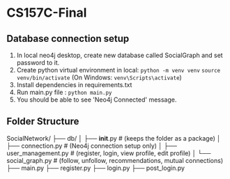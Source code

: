 # CS157C-Final

## Database connection setup

1. In local neo4j desktop, create new database called SocialGraph and set password to it.
2. Create python virtual environment in local:
   `python -m venv venv`
   `source venv/bin/activate` (On Windows: `venv\Scripts\activate`)
3. Install dependencies in requirements.txt
4. Run main.py file : `python main.py`
5. You should be able to see 'Neo4j Connected' message.


## Folder Structure
SocialNetwork/
├── db/
│   ├── __init__.py              # (keeps the folder as a package)
│   ├── connection.py            # (Neo4j connection setup only)
│   ├── user_management.py       # (register, login, view profile, edit profile)
│   └── social_graph.py          # (follow, unfollow, recommendations, mutual connections)
├── main.py
├── register.py
├── login.py
├── post_login.py


